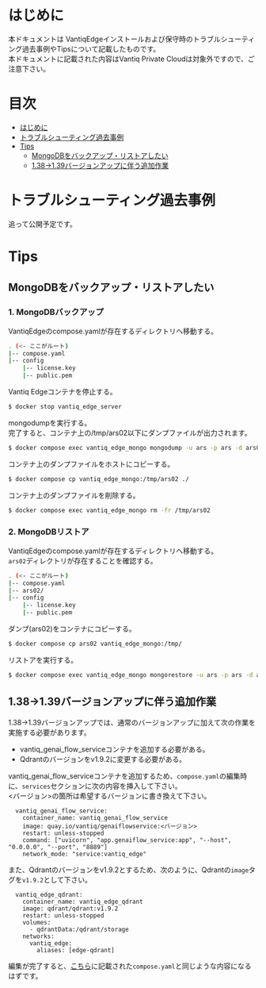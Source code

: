 # はじめに

本ドキュメントは VantiqEdgeインストールおよび保守時のトラブルシューティング過去事例やTipsについて記載したものです。  
本ドキュメントに記載された内容はVantiq Private Cloudは対象外ですので、ご注意下さい。

# 目次
- [はじめに](#はじめに)
- [トラブルシューティング過去事例](#トラブルシューティング過去事例)
- [Tips](#tips)
  - [MongoDBをバックアップ・リストアしたい](#mongodbをバックアップリストアしたい)
  - [1.38→1.39バージョンアップに伴う追加作業](#138139バージョンアップに伴う追加作業)

# トラブルシューティング過去事例
追って公開予定です。

# Tips

## MongoDBをバックアップ・リストアしたい
### 1. MongoDBバックアップ

VantiqEdgeのcompose.yamlが存在するディレクトリへ移動する。  

```sh
. (<- ここがルート)
|-- compose.yaml
|-- config
    |-- license.key 
    |-- public.pem
```

Vantiq Edgeコンテナを停止する。

```sh
$ docker stop vantiq_edge_server
```

mongodumpを実行する。  
完了すると、コンテナ上の/tmp/ars02以下にダンプファイルが出力されます。

```sh
$ docker compose exec vantiq_edge_mongo mongodump -u ars -p ars -d ars02 --gzip -o /tmp/
```

コンテナ上のダンプファイルをホストにコピーする。

```sh
$ docker compose cp vantiq_edge_mongo:/tmp/ars02 ./
```

コンテナ上のダンプファイルを削除する。

```sh
$ docker compose exec vantiq_edge_mongo rm -fr /tmp/ars02
```

### 2. MongoDBリストア

VantiqEdgeのcompose.yamlが存在するディレクトリへ移動する。  
`ars02`ディレクトリが存在することを確認する。  

```sh
. (<- ここがルート)
|-- compose.yaml
|-- ars02/
|-- config
    |-- license.key 
    |-- public.pem
```

ダンプ(ars02)をコンテナにコピーする。
```sh
$ docker compose cp ars02 vantiq_edge_mongo:/tmp/
```

リストアを実行する。
```sh
$ docker compose exec vantiq_edge_mongo mongorestore -u ars -p ars -d ars02 --gzip --drop /tmp/ars02
```

## 1.38→1.39バージョンアップに伴う追加作業
1.38→1.39バージョンアップでは、通常のバージョンアップに加えて次の作業を実施する必要があります。  
* vantiq_genai_flow_serviceコンテナを追加する必要がある。
* Qdrantのバージョンをv1.9.2に変更する必要がある。

vantiq_genai_flow_serviceコンテナを追加するため、`compose.yaml`の編集時に、`services`セクションに次の内容を挿入して下さい。  
<バージョン>の箇所は希望するバージョンに書き換えて下さい。  
```
  vantiq_genai_flow_service:
    container_name: vantiq_genai_flow_service
    image: quay.io/vantiq/genaiflowservice:<バージョン>
    restart: unless-stopped
    command: ["uvicorn", "app.genaiflow_service:app", "--host", "0.0.0.0", "--port", "8889"]
    network_mode: "service:vantiq_edge"
```

また、Qdrantのバージョンをv1.9.2とするため、次のように、Qdrantの`image`タグを`v1.9.2`として下さい。

```
  vantiq_edge_qdrant:
    container_name: vantiq_edge_qdrant
    image: qdrant/qdrant:v1.9.2
    restart: unless-stopped
    volumes:
      - qdrantData:/qdrant/storage
    networks:
      vantiq_edge:
        aliases: [edge-qdrant]
```

編集が完了すると、[こちら](setup_vantiq_edge_r139_w_LLM.md)に記載された`compose.yaml`と同じような内容になるはずです。  